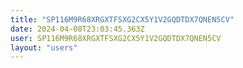 ```yaml
---
title: "SP116M9R68XRGXTFSXG2CX5Y1V2GQDTDX7QNEN5CV"
date: 2024-04-08T23:03:45.363Z
user: SP116M9R68XRGXTFSXG2CX5Y1V2GQDTDX7QNEN5CV
layout: "users"
---
```

    